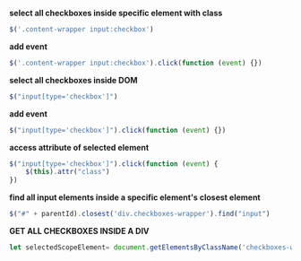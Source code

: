 **select all checkboxes inside specific element with class**
```js
$('.content-wrapper input:checkbox')
```

**add event**
```js
$('.content-wrapper input:checkbox').click(function (event) {})
```

**select all checkboxes inside DOM**

```js
$("input[type='checkbox']")
````
**add event**
```js
$("input[type='checkbox']").click(function (event) {})
```

**access attribute of selected element**

```js
$("input[type='checkbox']").click(function (event) {
    $(this).attr("class")
})
```

**find all input elements inside a specific element's closest element**
```js
$("#" + parentId).closest('div.checkboxes-wrapper').find("input")
```


**GET ALL CHECKBOXES INSIDE A DIV**
```js
let selectedScopeElement= document.getElementsByClassName('checkboxes-wrapper '+ func_name)[0].querySelectorAll('input[type="checkbox"]');
```
